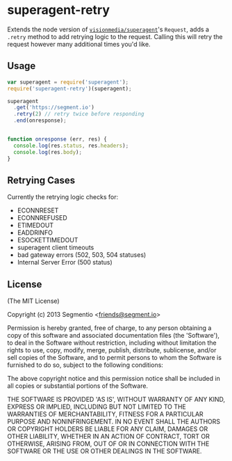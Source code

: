 # superagent-retry

  Extends the node version of [`visionmedia/superagent`][superagent]'s `Request`, adds a `.retry` method to add retrying logic to the request. Calling this will retry the request however many additional times you'd like.


  [superagent]: https://github.com/visionmedia/superagent

## Usage

```javascript
var superagent = require('superagent');
require('superagent-retry')(superagent);

superagent
  .get('https://segment.io')
  .retry(2) // retry twice before responding
  .end(onresponse);


function onresponse (err, res) {
  console.log(res.status, res.headers);
  console.log(res.body);
}
```

## Retrying Cases

  Currently the retrying logic checks for:

  * ECONNRESET
  * ECONNREFUSED
  * ETIMEDOUT
  * EADDRINFO
  * ESOCKETTIMEDOUT
  * superagent client timeouts
  * bad gateway errors (502, 503, 504 statuses)
  * Internal Server Error (500 status)


## License

(The MIT License)

Copyright (c) 2013 Segmentio &lt;friends@segment.io&gt;

Permission is hereby granted, free of charge, to any person obtaining
a copy of this software and associated documentation files (the
'Software'), to deal in the Software without restriction, including
without limitation the rights to use, copy, modify, merge, publish,
distribute, sublicense, and/or sell copies of the Software, and to
permit persons to whom the Software is furnished to do so, subject to
the following conditions:

The above copyright notice and this permission notice shall be
included in all copies or substantial portions of the Software.

THE SOFTWARE IS PROVIDED 'AS IS', WITHOUT WARRANTY OF ANY KIND,
EXPRESS OR IMPLIED, INCLUDING BUT NOT LIMITED TO THE WARRANTIES OF
MERCHANTABILITY, FITNESS FOR A PARTICULAR PURPOSE AND NONINFRINGEMENT.
IN NO EVENT SHALL THE AUTHORS OR COPYRIGHT HOLDERS BE LIABLE FOR ANY
CLAIM, DAMAGES OR OTHER LIABILITY, WHETHER IN AN ACTION OF CONTRACT,
TORT OR OTHERWISE, ARISING FROM, OUT OF OR IN CONNECTION WITH THE
SOFTWARE OR THE USE OR OTHER DEALINGS IN THE SOFTWARE.
